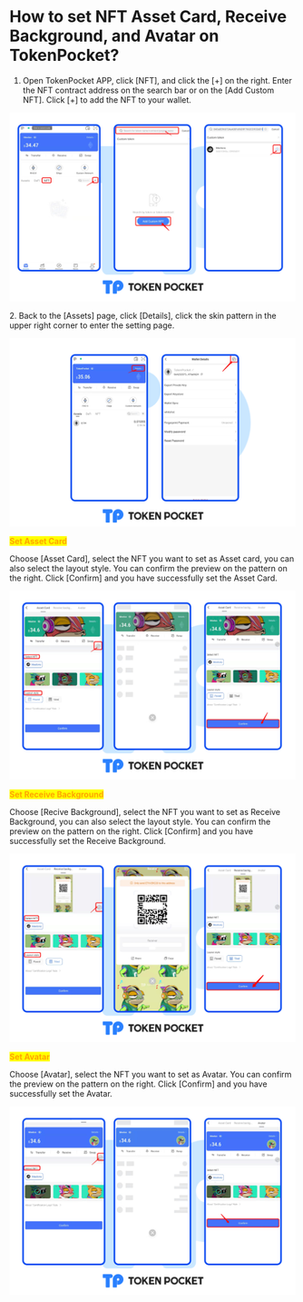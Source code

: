# How to set NFT Asset Card, Receive Background, and Avatar on TokenPocket?

1. Open TokenPocket APP, click \[NFT], and click the \[+] on the right. Enter the NFT contract address on the search bar or on the \[Add Custom NFT]. Click \[+] to add the NFT to your wallet.

![](<../../.gitbook/assets/nft7 en-1.png>)

2\. Back to the \[Assets] page, click \[Details], click the skin pattern in the upper right corner to enter the setting page.

![](<../../.gitbook/assets/nft1 en.png>)

<mark style="color:orange;">**Set Asset Card**</mark>

Choose \[Asset Card], select the NFT you want to set as Asset card, you can also select the layout style. You can confirm the preview on the pattern on the right. Click \[Confirm] and you have successfully set the Asset Card.

![](<../../.gitbook/assets/nft2 en.png>)

<mark style="color:orange;">**Set Receive Background**</mark>

Choose \[Recive Background], select the NFT you want to set as Receive Background, you can also select the layout style. You can confirm the preview on the pattern on the right. Click \[Confirm] and you have successfully set the Receive Background.

![](<../../.gitbook/assets/nft3 en.png>)

<mark style="color:orange;">**Set Avatar**</mark>

Choose \[Avatar], select the NFT you want to set as Avatar. You can confirm the preview on the pattern on the right. Click \[Confirm] and you have successfully set the Avatar.

![](<../../.gitbook/assets/nft4 en.png>)
